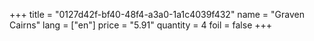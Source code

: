 +++
title = "0127d42f-bf40-48f4-a3a0-1a1c4039f432"
name = "Graven Cairns"
lang = ["en"]
price = "5.91"
quantity = 4
foil = false
+++
